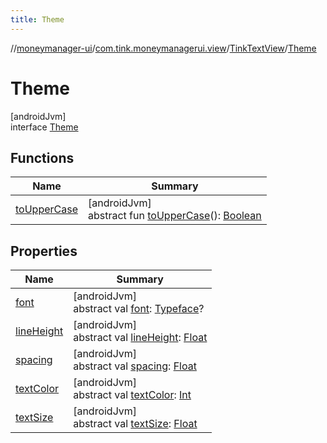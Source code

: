```yaml
---
title: Theme
---
```

//[moneymanager-ui](../../../../index.html)/[com.tink.moneymanagerui.view](../../index.html)/[TinkTextView](../index.html)/[Theme](index.html)



# Theme



[androidJvm]\
interface [Theme](index.html)



## Functions


| Name | Summary |
|---|---|
| [toUpperCase](to-upper-case.html) | [androidJvm]<br>abstract fun [toUpperCase](to-upper-case.html)(): [Boolean](https://kotlinlang.org/api/latest/jvm/stdlib/kotlin/-boolean/index.html) |


## Properties


| Name | Summary |
|---|---|
| [font](font.html) | [androidJvm]<br>abstract val [font](font.html): [Typeface](https://developer.android.com/reference/kotlin/android/graphics/Typeface.html)? |
| [lineHeight](line-height.html) | [androidJvm]<br>abstract val [lineHeight](line-height.html): [Float](https://kotlinlang.org/api/latest/jvm/stdlib/kotlin/-float/index.html) |
| [spacing](spacing.html) | [androidJvm]<br>abstract val [spacing](spacing.html): [Float](https://kotlinlang.org/api/latest/jvm/stdlib/kotlin/-float/index.html) |
| [textColor](text-color.html) | [androidJvm]<br>abstract val [textColor](text-color.html): [Int](https://kotlinlang.org/api/latest/jvm/stdlib/kotlin/-int/index.html) |
| [textSize](text-size.html) | [androidJvm]<br>abstract val [textSize](text-size.html): [Float](https://kotlinlang.org/api/latest/jvm/stdlib/kotlin/-float/index.html) |

